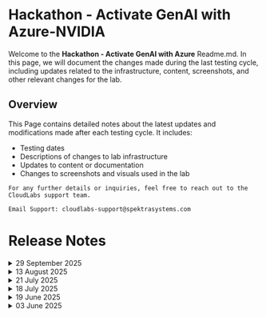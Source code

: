 # Hackathon - Activate GenAI with Azure-NVIDIA

Welcome to the **Hackathon - Activate GenAI with Azure** Readme.md. In this page, we will document the changes made during the last testing cycle, including updates related to the infrastructure, content, screenshots, and other relevant changes for the lab.

## Overview

This Page contains detailed notes about the latest updates and modifications made after each testing cycle. It includes:

- Testing dates
- Descriptions of changes to lab infrastructure
- Updates to content or documentation
- Changes to screenshots and visuals used in the lab

`For any further details or inquiries, feel free to reach out to the CloudLabs support team.`

`Email Support: cloudlabs-support@spektrasystems.com`

# Release Notes

<details>
<summary>29 September 2025</summary>
 
## Release Date : 2025-09-29
 
## Summary of Changes
 
Instructions in Solution guide and Challenge guide have been updated as per new naming conventions for Llama models. Lab guide has been updated as per new Ui changes to Azure resources
 
## Infrastructure Changes
 
N/A
 
## Content Changes

- Instructions and Screenshots have been updated in the lab guide as per new Ui changes in Azure resources

## Screenshot Updates
 
N/A
 
## Testing Scope
 
End to End testing with Successful validations is completed
 
</details>

<details>
<summary>13 August 2025</summary>
 
## Release Date : 2025-08-13
 
## Summary of Changes
 
Minor updates in instruction
 
## Infrastructure Changes
 
N/A
 
## Content Changes

- There were few minor changes in the instruction 

## Screenshot Updates
 
N/A
 
## Testing Scope
 
Performed end to end testing everything was working smoothly, validation were successful, checked on the templates, verified the cost.
 
 
</details>


<details>
  <summary>21 July 2025</summary>

### Summary of Changes
Streamlined API key generation steps in Challenge 1 Task 1 and added a link to external guidance. Updated the PowerShell command in Challenge 1 Task 4 for greater accuracy and consistency. Refreshed several screenshots and added a new image to support the revised instructions.

### Infrastructure Changes

NA

### Content Changes
  - Refined content in Challenge 1 Task 1 by streamlining the API key generation steps and linking to external guidance.
  - Updated the PowerShell command in Challenge 1 Task 4 for improved accuracy and consistency.

### Screenshot Updates 

- Several screenshots were refreshed, and an additional image was included to support updated instructions in Challenge 1.

### Testing Notes

- **Testing Date**: 2025-07-21

### Testing scope

Validated the complete workflow for Challenge 1, ensuring the streamlined API key generation steps function as intended and the external guidance link is accessible. Verified the updated PowerShell command for accuracy and consistency, and confirmed that refreshed and newly added screenshots align with the revised instructions.

</details>

<details>
  <summary>18 July 2025</summary>

## Infrastructure Changes

NA

## Content Changes

- **Challenge 1** and **Challenge 2**: Updated to reflect the new UI in the Azure portal where the Azure AI services is renamed to Azure AI Foundry.
-  **Challenge 3**:
    -  Updated instruction for better clarity.
    - Added a note "If jq is not found or fails to download, open PowerShell and run choco install jq to install it", in task 3. 
-  **Challenge 4**: Updated the Overview by replacing Terraform with Bicep to reflect the current setup. 
  
## Screenshot Updates 

[Solution Guide]
- **Challenge 1** and **Challenge 2**: Improved the visuals by adding clearer, more up-to-date screenshots.
-  **Challenge 3**:
    -  Updated images for all the content changes that have been accommodated

## Testing Notes

- **Testing Date**: 2025-07-18
</details>

<details>
  <summary>19 June 2025</summary>

## Infrastructure Changes

NA

## Content Changes

NA
  
## Screenshot Updates 

[Solution Guide]
- **Challenge 1**: Updated screenshots to reflect the new UI in the Azure portal while creating the Azure OpenAI service. Included updated visuals and steps for deploying the gpt-35-turbo and text-embedding-ada-002 models to align with the latest AI Foundry portal experience.
-  **Challenge 2**:
    - The command to clone the repository has been updated to use https://github.com/CloudLabsAI-Azure/mslearn-knowledge-mining.git instead of the previous
https://github.com/MS-learning/mslearn-knowledge-mining.git
    - Instructions revised to navigate to the Azure AI services (multi-service account) within the AI Foundry, guiding users to fetch the required service.
-  **Challenge 3**:
     Included guidance for resolving Docker Desktop errors, If a WSL update was required.
-  **Challenge 4**:
     - Updated the environment variable setup instructions during chat app deployment to reflect the correct model name (meta/llama3-8b-instruct)
     - Updated the Bicep templates in the infra folder to use the latest version of the definitions.

## Testing Notes

- **Testing Date**: 2025-06-19
  
</details>

<details>
  <summary>03 June 2025</summary>

## Infrastructure Changes

NA

## Content Changes

- **Challenge 1** and **Challenge 2**: Updated screenshots to reflect the new UI in the Azure portal where the Azure AI services is renamed to Azure AI Foundry.
-  **Challenge 3**:
    -  Updated settings while creating Azure container registry for easier flow of the lab
    -  Updated the Meta Llama models for better deployment flows and lower failurs and maintain uniformity
  
## Screenshot Updates 

[Solution Guide]
- **Challenge 1** and **Challenge 2**: Updated screenshots to reflect the new UI in the Azure portal where the Azure AI services is renamed to Azure AI Foundry.
-  **Challenge 3**:
    -  Updated images for all the content changes that have been accomodated
- **Challenge 4**: Images have been updated as per the new Llama model in the chat playground
</details>
